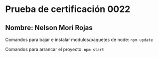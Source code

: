# Prueba de certificación 0022

## Nombre:  Nelson Mori Rojas

Comandos para bajar e instalar modulos/paquetes de node:
``` npm update ```

Comandos para arrancar el proyecto:
``` npm start ```